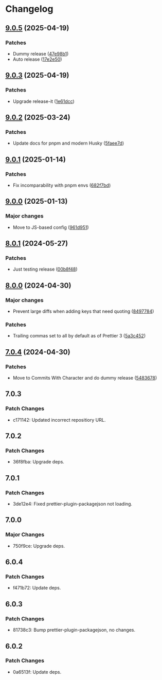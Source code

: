 # Changelog

## [9.0.5](https://github.com/will-stone/prettier-config/compare/v9.0.3...v9.0.5) (2025-04-19)

### Patches

- Dummy release
  ([47e98b1](https://github.com/will-stone/prettier-config/commit/47e98b1cc1c262d9bedf20d87d5e214f12bf131b))
- Auto release
  ([17e2e50](https://github.com/will-stone/prettier-config/commit/17e2e5076442310d61029bae105f1213d9c370f5))

## [9.0.3](https://github.com/will-stone/prettier-config/compare/v9.0.2...v9.0.3) (2025-04-19)

### Patches

- Upgrade release-it
  ([1e61dcc](https://github.com/will-stone/prettier-config/commit/1e61dcc8525b33c09ae1be768aea79b98ae88721))

## [9.0.2](https://github.com/will-stone/prettier-config/compare/v9.0.1...v9.0.2) (2025-03-24)

### Patches

- Update docs for pnpm and modern Husky
  ([5faee7d](https://github.com/will-stone/prettier-config/commit/5faee7dc0c0b48ad88531b17837cde4bc2fe15cb))

## [9.0.1](https://github.com/will-stone/prettier-config/compare/v9.0.0...v9.0.1) (2025-01-14)

### Patches

- Fix incomparability with pnpm envs
  ([682f7bd](https://github.com/will-stone/prettier-config/commit/682f7bd93eb077c8d98ab1ce202e3e60ae7a4fb4))

## [9.0.0](https://github.com/will-stone/prettier-config/compare/v8.0.1...v9.0.0) (2025-01-13)

### Major changes

- Move to JS-based config
  ([961d951](https://github.com/will-stone/prettier-config/commit/961d951e13c0ffc82a67646745a7231694565014))

## [8.0.1](https://github.com/will-stone/prettier-config/compare/v8.0.0...v8.0.1) (2024-05-27)

### Patches

- Just testing release
  ([00b8f48](https://github.com/will-stone/prettier-config/commit/00b8f48db09668d9e0ba1d68164f54d27008c183))

## [8.0.0](https://github.com/will-stone/prettier-config/compare/v7.0.4...v8.0.0) (2024-04-30)

### Major changes

- Prevent large diffs when adding keys that need quoting
  ([8497784](https://github.com/will-stone/prettier-config/commit/849778494cddafb5d6efff0555ba35b969647aee))

### Patches

- Trailing commas set to all by default as of Prettier 3
  ([5a3c452](https://github.com/will-stone/prettier-config/commit/5a3c452d5087a34b10587e4387027abf873e8796))

## [7.0.4](https://github.com/will-stone/prettier-config/compare/v7.0.3...v7.0.4) (2024-04-30)

### Patches

- Move to Commits With Character and do dummy release
  ([5483678](https://github.com/will-stone/prettier-config/commit/5483678f455063819a15e96633393b2a5d564976))

## 7.0.3

### Patch Changes

- c171142: Updated incorrect repositiory URL.

## 7.0.2

### Patch Changes

- 36f8fba: Upgrade deps.

## 7.0.1

### Patch Changes

- 3de12e4: Fixed prettier-plugin-packagejson not loading.

## 7.0.0

### Major Changes

- 750f9ce: Upgrade deps.

## 6.0.4

### Patch Changes

- f471b72: Update deps.

## 6.0.3

### Patch Changes

- 81738c3: Bump prettier-plugin-packagejson, no changes.

## 6.0.2

### Patch Changes

- 0a6513f: Update deps.
